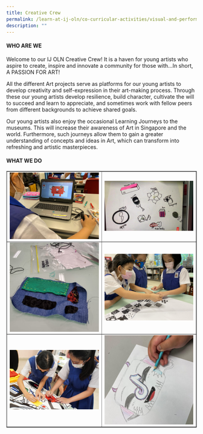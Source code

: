 ```yaml
---
title: Creative Crew
permalink: /learn-at-ij-oln/co-curricular-activities/visual-and-performing-arts/creative-crew/
description: ""
---
```

<h4><strong>WHO ARE WE</strong></h4>
<p>Welcome to our IJ OLN Creative Crew! It is a haven for young artists who aspire to create, inspire and innovate a community for those with&hellip;In short, A PASSION FOR ART!</p>
<p>All the different Art projects serve as platforms for our young artists to develop creativity and self-expression in their art-making process. Through these our young artists develop resilience, build character, cultivate the will to succeed and learn to appreciate, and sometimes work with fellow peers from different backgrounds to achieve shared goals.</p>
<p>Our young artists also enjoy the occasional Learning Journeys to the museums. This will increase their awareness of Art in Singapore and the world. Furthermore, such journeys allow them to gain a greater understanding of concepts and ideas in Art, which can transform into refreshing and artistic masterpieces.</p>
<h4><strong>WHAT WE DO</strong></h4>
<table style="border-collapse: collapse; width: 100%;" border="1">
<tbody>
<tr>
<td style="width: 50%;"><img src="/images/cc1.jpg"></td>
<td style="width: 50%;"><img src="/images/cc2.jpg"></td>
</tr>
<tr>
<td style="width: 50%;"><img src="/images/cc3.jpg"></td>
<td style="width: 50%;"><img src="/images/cc4.jpg"></td>
</tr>
<tr>
<td style="width: 50%;"><img src="/images/cc5.jpg"></td>
<td style="width: 50%;"><img src="/images/cc6.jpg"></td>
</tr>
</tbody>
</table>